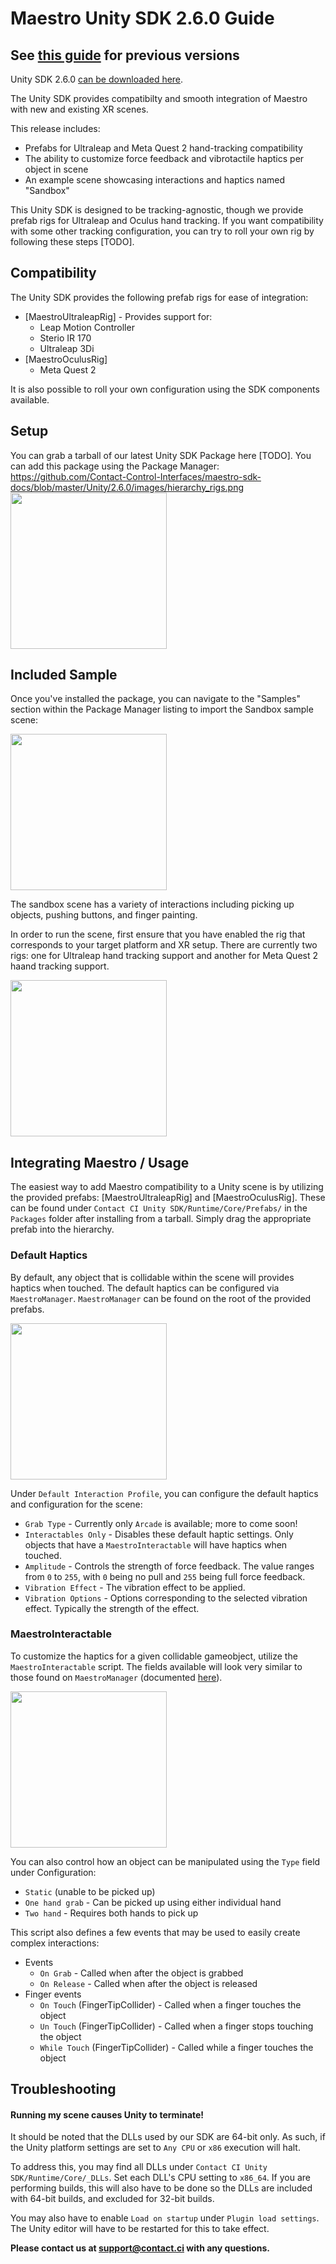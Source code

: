# Maestro Unity SDK 2.6.0 Guide

## See [this guide](../README.md) for previous versions

Unity SDK 2.6.0 [can be downloaded here](https://github.com/Contact-Control-Interfaces/maestro-sdk-unity/releases/latest).

The Unity SDK provides compatibilty and smooth integration of Maestro with new and existing XR scenes.

This release includes:
 - Prefabs for Ultraleap and Meta Quest 2 hand-tracking compatibility
 - The ability to customize force feedback and vibrotactile haptics per object in scene
 - An example scene showcasing interactions and haptics named "Sandbox"

This Unity SDK is designed to be tracking-agnostic, though we provide prefab rigs for Ultraleap and Oculus hand tracking. If you want compatibility with some other tracking configuration, you can try to roll your own rig by following these steps [TODO].

## Compatibility

The Unity SDK provides the following prefab rigs for ease of integration:
 - [MaestroUltraleapRig] - Provides support for:
   - Leap Motion Controller
   - Sterio IR 170
   - Ultraleap 3Di
 - [MaestroOculusRig]
   - Meta Quest 2

It is also possible to roll your own configuration using the SDK components available.

## Setup

You can grab a tarball of our latest Unity SDK Package here [TODO]. You can add this package using the Package Manager:
https://github.com/Contact-Control-Interfaces/maestro-sdk-docs/blob/master/Unity/2.6.0/images/hierarchy_rigs.png
<img src="https://contact-control-interfaces.github.io/maestro-sdk-docs/Unity/2.6.0/images/package_manager_tarball.png" height="250"/>

## Included Sample

Once you've installed the package, you can navigate to the "Samples" section within the Package Manager listing to import the Sandbox sample scene:

<img src="https://contact-control-interfaces.github.io/maestro-sdk-docs/Unity/2.6.0/images/package_manager_samples.png" height="250"/>

The sandbox scene has a variety of interactions including picking up objects, pushing buttons, and finger painting.

In order to run the scene, first ensure that you have enabled the rig that corresponds to your target platform and XR setup. There are currently two rigs: one for Ultraleap hand tracking support and another for Meta Quest 2 haand tracking support.

<img src="https://contact-control-interfaces.github.io/maestro-sdk-docs/Unity/2.6.0/images/hierarchy_rigs.png" height="250"/>

## Integrating Maestro / Usage

The easiest way to add Maestro compatibility to a Unity scene is by utilizing the provided prefabs: [MaestroUltraleapRig] and [MaestroOculusRig]. These can be found under `Contact CI Unity SDK/Runtime/Core/Prefabs/` in the `Packages` folder after installing from a tarball. Simply drag the appropriate prefab into the hierarchy.

### Default Haptics

By default, any object that is collidable within the scene will provides haptics when touched. The default haptics can be configured via `MaestroManager`. `MaestroManager` can be found on the root of the provided prefabs.

 <img src="https://contact-control-interfaces.github.io/maestro-sdk-docs/Unity/2.6.0/images/maestro_manager.PNG" height="250"/>

Under `Default Interaction Profile`, you can configure the default haptics and configuration for the scene:
 - `Grab Type` - Currently only `Arcade` is available; more to come soon!
 - `Interactables Only` - Disables these default haptic settings. Only objects that have a `MaestroInteractable` will have haptics when touched.
 - `Amplitude` - Controls the strength of force feedback. The value ranges from `0` to `255`, with `0` being no pull and `255` being full force feedback.
 - `Vibration Effect` - The vibration effect to be applied.
 - `Vibration Options` - Options corresponding to the selected vibration effect. Typically the strength of the effect.

### MaestroInteractable

To customize the haptics for a given collidable gameobject, utilize the `MaestroInteractable` script. The fields available will look very similar to those found on `MaestroManager` (documented [here](#default-haptics)).

 <img src="https://contact-control-interfaces.github.io/maestro-sdk-docs/Unity/2.6.0/images/interactable_haptics.png" height="250"/>

You can also control how an object can be manipulated using the `Type` field under Configuration:
  - `Static` (unable to be picked up)
  - `One hand grab` - Can be picked up using either individual hand
  - `Two hand` - Requires both hands to pick up

This script also defines a few events that may be used to easily create complex interactions:
- Events
  - `On Grab` - Called when after the object is grabbed
  - `On Release` - Called when after the object is released
- Finger events
  - `On Touch` (FingerTipCollider) - Called when a finger touches the object
  - `Un Touch` (FingerTipCollider) - Called when a finger stops touching the object
  - `While Touch` (FingerTipCollider) - Called while a finger touches the object

## Troubleshooting

#### Running my scene causes Unity to terminate!

It should be noted that the DLLs used by our SDK are 64-bit only. As such, if the Unity platform settings are set to `Any CPU` or `x86` execution will halt.

To address this, you may find all DLLs under `Contact CI Unity SDK/Runtime/Core/_DLLs`. Set each DLL's CPU setting to `x86_64`. If you are performing builds, this will also have to be done so the DLLs are included with 64-bit builds, and excluded for 32-bit builds.

You may also have to enable `Load on startup` under `Plugin load settings`. The Unity editor will have to be restarted for this to take effect.

<strong>Please contact us at support@contact.ci with any questions.</strong>
